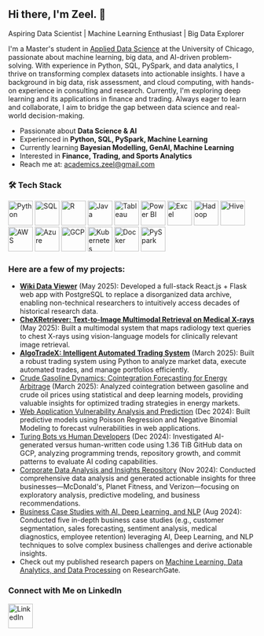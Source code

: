 <!--## Hi there 👋-->

<!--
**zeelpatel7/zeelpatel7** is a ✨ _special_ ✨ repository because its `README.md` (this file) appears on your GitHub profile.

Here are some ideas to get you started:

- 🔭 I’m currently working on ...
- 🌱 I’m currently learning ...
- 👯 I’m looking to collaborate on ...
- 🤔 I’m looking for help with ...
- 💬 Ask me about ...
- 📫 How to reach me: ...
- 😄 Pronouns: ...
- ⚡ Fun fact: ...
-->
## Hi there, I'm Zeel. 👋

Aspiring Data Scientist | Machine Learning Enthusiast | Big Data Explorer

I'm a Master's student in [Applied Data Science](https://datascience.uchicago.edu/education/masters-programs/ms-in-applied-data-science/) at the University of Chicago, passionate about machine learning, big data, and AI-driven problem-solving. With experience in Python, SQL, PySpark, and data analytics, I thrive on transforming complex datasets into actionable insights. I have a background in big data, risk assessment, and cloud computing, with hands-on experience in consulting and research. Currently, I'm exploring deep learning and its applications in finance and trading. Always eager to learn and collaborate, I aim to bridge the gap between data science and real-world decision-making.

- Passionate about **Data Science & AI**  
- Experienced in **Python, SQL, PySpark, Machine Learning**  
- Currently learning **Bayesian Modelling, GenAI, Machine Learning**  
- Interested in **Finance, Trading, and Sports Analytics**  
- Reach me at: [academics.zeel@gmail.com](mailto:academics.zeel@gmail.com)

### 🛠️ Tech Stack

<p align="centre">
  <a href="https://www.python.org/"><img src="https://cdn.jsdelivr.net/gh/devicons/devicon/icons/python/python-original.svg" alt="Python" width="50"/></a>
  <a href="https://www.mysql.com/"><img src="https://cdn.jsdelivr.net/gh/devicons/devicon/icons/mysql/mysql-original.svg" alt="SQL" width="50"/></a>
  <a href="https://www.r-project.org/"><img src="https://cdn.jsdelivr.net/gh/devicons/devicon/icons/r/r-original.svg" alt="R" width="50"/></a>
  <a href="https://www.java.com/"><img src="https://cdn.jsdelivr.net/gh/devicons/devicon/icons/java/java-original.svg" alt="Java" width="50"/></a>
  <a href="https://www.tableau.com/"><img src="https://cdn.worldvectorlogo.com/logos/tableau-software.svg" alt="Tableau" width="50"/></a>
  <a href="https://powerbi.microsoft.com/"><img src="https://upload.wikimedia.org/wikipedia/commons/c/cf/New_Power_BI_Logo.svg" alt="Power BI" width="50"/></a>
  <a href="https://www.microsoft.com/en-us/microsoft-365/excel"><img src="https://upload.wikimedia.org/wikipedia/commons/7/73/Microsoft_Excel_2013-2019_logo.svg" alt="Excel" width="50"/></a>
  <a href="https://hadoop.apache.org/"><img src="https://cdn.jsdelivr.net/gh/devicons/devicon/icons/hadoop/hadoop-original.svg" alt="Hadoop" width="50"/></a>
  <a href="https://hive.apache.org/"><img src="https://upload.wikimedia.org/wikipedia/commons/b/bb/Apache_Hive_logo.svg" alt="Hive" width="50"/></a>
  <a href="https://aws.amazon.com/"><img src="https://upload.wikimedia.org/wikipedia/commons/9/93/Amazon_Web_Services_Logo.svg" alt="AWS" width="50"/></a>
  <a href="https://azure.microsoft.com/"><img src="https://cdn.jsdelivr.net/gh/devicons/devicon/icons/azure/azure-original.svg" alt="Azure" width="50"/></a>
  <a href="https://cloud.google.com/"><img src="https://cdn.jsdelivr.net/gh/devicons/devicon/icons/googlecloud/googlecloud-original.svg" alt="GCP" width="50"/></a>
  <a href="https://kubernetes.io/"><img src="https://cdn.jsdelivr.net/gh/devicons/devicon/icons/kubernetes/kubernetes-plain.svg" alt="Kubernetes" width="50"/></a>
  <a href="https://www.docker.com/"><img src="https://cdn.jsdelivr.net/gh/devicons/devicon/icons/docker/docker-original.svg" alt="Docker" width="50"/></a>
  <a href="https://spark.apache.org/docs/latest/api/python/"><img src="https://upload.wikimedia.org/wikipedia/commons/f/f3/Apache_Spark_logo.svg" alt="PySpark" width="50"/></a>
</p>

### Here are a few of my projects:

- [**Wiki Data Viewer**](https://github.com/zeelpatel7/wiki_data_viewer) (May 2025): Developed a full-stack React.js + Flask web app with PostgreSQL to replace a disorganized data archive, enabling non-technical researchers to intuitively access decades of historical research data.
- [**CheXRetriever: Text-to-Image Multimodal Retrieval on Medical X-rays**](https://github.com/zeelpatel7/CheXRetriever) (May 2025): Built a multimodal system that maps radiology text queries to chest X-rays using vision-language models for clinically relevant image retrieval.
- [**AlgoTradeX: Intelligent Automated Trading System**](https://github.com/zeelpatel7/Trading-System) (March 2025): Built a robust trading system using Python to analyze market data, execute automated trades, and manage portfolios efficiently.
- [Crude Gasoline Dynamics: Cointegration Forecasting for Energy Arbitrage](https://github.com/zeelpatel7/Crude-Gasoline-Dynamics) (March 2025): Analyzed cointegration between gasoline and crude oil prices using statistical and deep learning models, providing valuable insights for optimized trading strategies in energy markets.
- [Web Application Vulnerability Analysis and Prediction](https://github.com/zeelpatel7/Web-Application-Vulnerability-Prediction) (Dec 2024): Built predictive models using Poisson Regression and Negative Binomial Modeling to forecast vulnerabilities in web applications.
- [Turing Bots vs Human Developers](https://github.com/zeelpatel7/TuringBots-vs-Human-Developers) (Dec 2024): Investigated AI-generated versus human-written code using 1.36 TiB GitHub data on GCP, analyzing programming trends, repository growth, and commit patterns to evaluate AI coding capabilities.
- [Corporate Data Analysis and Insights Repository](https://github.com/zeelpatel7/Corporate-Data-Analysis-and-Insights-Repository) (Nov 2024): Conducted comprehensive data analysis and generated actionable insights for three businesses—McDonald's, Planet Fitness, and Verizon—focusing on exploratory analysis, predictive modeling, and business recommendations.
- [Business Case Studies with AI, Deep Learning, and NLP](https://github.com/zeelpatel7/Business-Case-Studies-with-Data-Science) (Aug 2024): Conducted five in-depth business case studies (e.g., customer segmentation, sales forecasting, sentiment analysis, medical diagnostics, employee retention) leveraging AI, Deep Learning, and NLP techniques to solve complex business challenges and derive actionable insights.
- Check out my published research papers on [Machine Learning, Data Analytics, and Data Processing](https://www.researchgate.net/profile/Zeel-Patel-38?ev=hdr_xprf) on ResearchGate.


### Connect with Me on LinkedIn
<a href="https://www.linkedin.com/in/zeelpatel7/"><img src="https://cdn.jsdelivr.net/gh/devicons/devicon/icons/linkedin/linkedin-original.svg" alt="LinkedIn" width="50"/></a>
